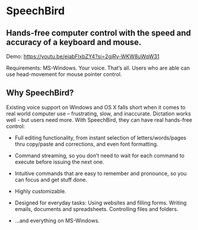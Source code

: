 # SpeechBird

## Hands-free computer control with the speed and accuracy of a keyboard and mouse.

Demo:
https://youtu.be/ejabFlxbZY4?si=2gjRy-WKW8uWqW31

Requirements: MS-Windows. Your voice. That’s all.
Users who are able can use head-movement for mouse pointer control. 

## Why SpeechBird?
Existing voice support on Windows and OS X falls short when it comes to real world computer use – frustrating, slow, and inaccurate. Dictation works well - but users need more. With SpeechBird, they can have real hands-free control:
* Full editing functionality, from instant selection of letters/words/pages thru copy/paste and corrections, and even font formatting. 

* Command streaming, so you don’t need to wait for each command to execute before issuing the next one.

* Intuitive commands that are easy to remember and pronounce, so you can focus and get stuff done. 

* Highly customizable. 

* Designed for everyday tasks: Using websites and filling forms. Writing emails, documents and spreadsheets. Controlling files and folders.

* …and everything on MS-Windows. 